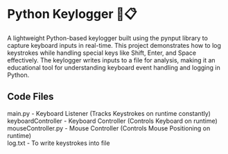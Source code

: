# Python Keylogger 🔑📋
A lightweight Python-based keylogger built using the pynput library to capture keyboard inputs in real-time. This project demonstrates how to log keystrokes while handling special keys like Shift, Enter, and Space effectively. The keylogger writes inputs to a file for analysis, making it an educational tool for understanding keyboard event handling and logging in Python.

## Code Files
main.py - Keyboard Listener (Tracks Keystrokes on runtime constantly) <br />
keyboardController - Keyboard Controller (Controls Keyboard on runtime) <br />
mouseController.py - Mouse Controller (Controls Mouse Positioning on runtime) <br />
log.txt - To write keystrokes into file <br />
